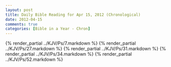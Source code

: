 ```yaml
---
layout: post
title: Daily Bible Reading for Apr 15, 2012 (Chronological)
date: 2012-04-15
comments: true
categories: [Bible in a Year - Chron]
---
```

{% render_partial ../KJV/Ps/7.markdown %}
{% render_partial ../KJV/Ps/27.markdown %}
{% render_partial ../KJV/Ps/31.markdown %}
{% render_partial ../KJV/Ps/34.markdown %}
{% render_partial ../KJV/Ps/52.markdown %}
